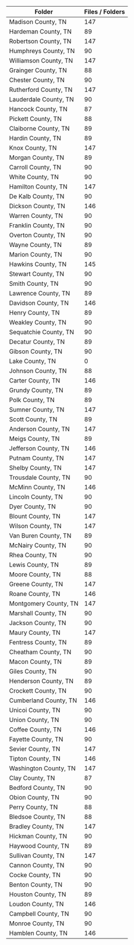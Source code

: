 | Folder                |   Files / Folders |
|-----------------------|-------------------|
| Madison County, TN    |               147 |
| Hardeman County, TN   |                89 |
| Robertson County, TN  |               147 |
| Humphreys County, TN  |                90 |
| Williamson County, TN |               147 |
| Grainger County, TN   |                88 |
| Chester County, TN    |                90 |
| Rutherford County, TN |               147 |
| Lauderdale County, TN |                90 |
| Hancock County, TN    |                87 |
| Pickett County, TN    |                88 |
| Claiborne County, TN  |                89 |
| Hardin County, TN     |                89 |
| Knox County, TN       |               147 |
| Morgan County, TN     |                89 |
| Carroll County, TN    |                90 |
| White County, TN      |                90 |
| Hamilton County, TN   |               147 |
| De Kalb County, TN    |                90 |
| Dickson County, TN    |               146 |
| Warren County, TN     |                90 |
| Franklin County, TN   |                90 |
| Overton County, TN    |                90 |
| Wayne County, TN      |                89 |
| Marion County, TN     |                90 |
| Hawkins County, TN    |               145 |
| Stewart County, TN    |                90 |
| Smith County, TN      |                90 |
| Lawrence County, TN   |                89 |
| Davidson County, TN   |               146 |
| Henry County, TN      |                89 |
| Weakley County, TN    |                90 |
| Sequatchie County, TN |                90 |
| Decatur County, TN    |                89 |
| Gibson County, TN     |                90 |
| Lake County, TN       |                 0 |
| Johnson County, TN    |                88 |
| Carter County, TN     |               146 |
| Grundy County, TN     |                89 |
| Polk County, TN       |                89 |
| Sumner County, TN     |               147 |
| Scott County, TN      |                89 |
| Anderson County, TN   |               147 |
| Meigs County, TN      |                89 |
| Jefferson County, TN  |               146 |
| Putnam County, TN     |               147 |
| Shelby County, TN     |               147 |
| Trousdale County, TN  |                90 |
| McMinn County, TN     |               146 |
| Lincoln County, TN    |                90 |
| Dyer County, TN       |                90 |
| Blount County, TN     |               147 |
| Wilson County, TN     |               147 |
| Van Buren County, TN  |                89 |
| McNairy County, TN    |                90 |
| Rhea County, TN       |                90 |
| Lewis County, TN      |                89 |
| Moore County, TN      |                88 |
| Greene County, TN     |               147 |
| Roane County, TN      |               146 |
| Montgomery County, TN |               147 |
| Marshall County, TN   |                90 |
| Jackson County, TN    |                90 |
| Maury County, TN      |               147 |
| Fentress County, TN   |                89 |
| Cheatham County, TN   |                90 |
| Macon County, TN      |                89 |
| Giles County, TN      |                90 |
| Henderson County, TN  |                89 |
| Crockett County, TN   |                90 |
| Cumberland County, TN |               146 |
| Unicoi County, TN     |                90 |
| Union County, TN      |                90 |
| Coffee County, TN     |               146 |
| Fayette County, TN    |                90 |
| Sevier County, TN     |               147 |
| Tipton County, TN     |               146 |
| Washington County, TN |               147 |
| Clay County, TN       |                87 |
| Bedford County, TN    |                90 |
| Obion County, TN      |                90 |
| Perry County, TN      |                88 |
| Bledsoe County, TN    |                88 |
| Bradley County, TN    |               147 |
| Hickman County, TN    |                90 |
| Haywood County, TN    |                89 |
| Sullivan County, TN   |               147 |
| Cannon County, TN     |                90 |
| Cocke County, TN      |                90 |
| Benton County, TN     |                90 |
| Houston County, TN    |                89 |
| Loudon County, TN     |               146 |
| Campbell County, TN   |                90 |
| Monroe County, TN     |                90 |
| Hamblen County, TN    |               146 |
